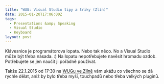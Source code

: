 ```yaml
---
title: "WUG: Visual Studio tipy a triky (Zlín)"
date: 2015-01-20T17:06:00Z
tags:
  - Presentations &amp; Speaking
  - Visual Studio
  - Keyboard
layout: post
---
```

Klávesnice je programátorova lopata. Nebo tak něco. No a Visual Studio může být třeba násada. :) Na lopatu nepotřebujete navěsit hromadu ozdob. Potřebujete se jen naučit ji pořádně používat. 

Takže 22.1.2015 od 17:30 na [WUGu ve Zlíně][1] vám ukážu co všechno se dá rychle dělat, aniž by bylo třeba myší, touchpadů nebo třeba velkých pluginů. 

[1]: http://www.wug.cz/zlin/akce/661-Visual-Studio-tipy-a-triky